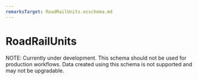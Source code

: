 ```yaml
---
remarksTarget: RoadRailUnits.ecschema.md
---
```


# RoadRailUnits

NOTE: Currently under development. This schema should not be used for production workflows. Data created using this schema is not supported and may not be upgradable.